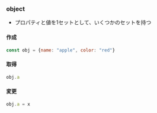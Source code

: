 ### object

- プロパティと値を1セットとして、いくつかのセットを持つ

#### 作成

```javascript
const obj = {name: "apple", color: "red"}
```

#### 取得

```javascript
obj.a
```

#### 変更

```javascript
obj.a = x
```